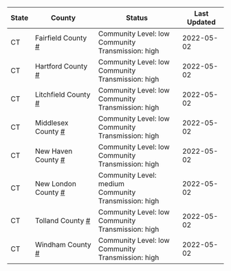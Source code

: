 State | County | Status | Last Updated
--- | --- | --- | --- 
CT | Fairfield County <a href="#fairfield_county">#</a> | <a name="fairfield_county"></a>Community Level: low<br/>Community Transmission: high | 2022-05-02
CT | Hartford County <a href="#hartford_county">#</a> | <a name="hartford_county"></a>Community Level: low<br/>Community Transmission: high | 2022-05-02
CT | Litchfield County <a href="#litchfield_county">#</a> | <a name="litchfield_county"></a>Community Level: low<br/>Community Transmission: high | 2022-05-02
CT | Middlesex County <a href="#middlesex_county">#</a> | <a name="middlesex_county"></a>Community Level: low<br/>Community Transmission: high | 2022-05-02
CT | New Haven County <a href="#new_haven_county">#</a> | <a name="new_haven_county"></a>Community Level: low<br/>Community Transmission: high | 2022-05-02
CT | New London County <a href="#new_london_county">#</a> | <a name="new_london_county"></a>Community Level: medium<br/>Community Transmission: high | 2022-05-02
CT | Tolland County <a href="#tolland_county">#</a> | <a name="tolland_county"></a>Community Level: low<br/>Community Transmission: high | 2022-05-02
CT | Windham County <a href="#windham_county">#</a> | <a name="windham_county"></a>Community Level: low<br/>Community Transmission: high | 2022-05-02
